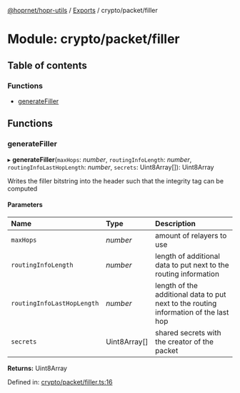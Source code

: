 [@hoprnet/hopr-utils](../README.md) / [Exports](../modules.md) / crypto/packet/filler

# Module: crypto/packet/filler

## Table of contents

### Functions

- [generateFiller](crypto_packet_filler.md#generatefiller)

## Functions

### generateFiller

▸ **generateFiller**(`maxHops`: *number*, `routingInfoLength`: *number*, `routingInfoLastHopLength`: *number*, `secrets`: Uint8Array[]): Uint8Array

Writes the filler bitstring into the header such
that the integrity tag can be computed

#### Parameters

| Name | Type | Description |
| :------ | :------ | :------ |
| `maxHops` | *number* | amount of relayers to use |
| `routingInfoLength` | *number* | length of additional data to put next to the routing information |
| `routingInfoLastHopLength` | *number* | length of the additional data to put next to the routing information of the last hop |
| `secrets` | Uint8Array[] | shared secrets with the creator of the packet |

**Returns:** Uint8Array

Defined in: [crypto/packet/filler.ts:16](https://github.com/hoprnet/hoprnet/blob/448a47a/packages/utils/src/crypto/packet/filler.ts#L16)
